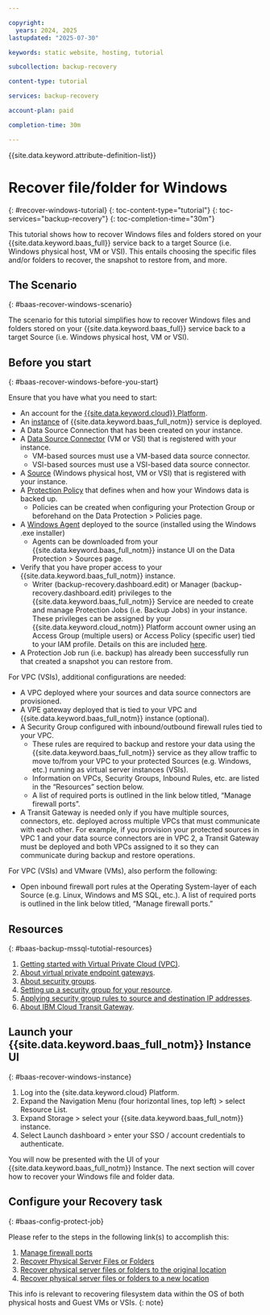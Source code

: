 ```yaml
---

copyright:
  years: 2024, 2025
lastupdated: "2025-07-30"

keywords: static website, hosting, tutorial

subcollection: backup-recovery

content-type: tutorial

services: backup-recovery

account-plan: paid

completion-time: 30m

---
```


{{site.data.keyword.attribute-definition-list}}

# Recover file/folder for Windows
{: #recover-windows-tutorial}
{: toc-content-type="tutorial"}
{: toc-services="backup-recovery"}
{: toc-completion-time="30m"}

This tutorial shows how to recover Windows files and folders stored on your {{site.data.keyword.baas_full}} service back to a target Source (i.e. Windows physical host, VM or VSI). This entails choosing the specific files and/or folders to recover, the snapshot to restore from, and more.

## The Scenario
{: #baas-recover-windows-scenario}

The scenario for this tutorial simplifies how to recover Windows files and folders stored on your {{site.data.keyword.baas_full}} service back to a target Source (i.e. Windows physical host, VM or VSI).

## Before you start
{: #baas-recover-windows-before-you-start}

Ensure that you have what you need to start:

- An account for the [{{site.data.keyword.cloud}} Platform](https://cloud.ibm.com).
- An [instance](/docs/allowlist/backup-recovery?topic=backup-recovery-getting-started-backup-recovery#baas-provision-instance) of {{site.data.keyword.baas_full_notm}} service is deployed.
- A Data Source Connection that has been created on your instance.
- A [Data Source Connector](/docs/allowlist/backup-recovery?topic=backup-recovery-deploy_data_source_connector) (VM or VSI) that is registered with your instance.
  - VM-based sources must use a VM-based data source connector.
  - VSI-based sources must use a VSI-based data source connector.
- A [Source](/docs/allowlist/backup-recovery?topic=backup-recovery-source-registration-tutorial) (Windows physical host, VM or VSI) that is registered with your instance.
- A [Protection Policy](/docs/allowlist/backup-recovery?topic=backup-recovery-baas-policy-creation) that defines when and how your Windows data is backed up.
  - Policies can be created when configuring your Protection Group or beforehand on the Data Protection > Policies page.
- A [Windows Agent](/docs/allowlist/backup-recovery?topic=backup-recovery-agent-download-install) deployed to the source (installed using the Windows .exe installer)
  - Agents can be downloaded from your {{site.data.keyword.baas_full_notm}} instance UI on the Data Protection > Sources page.
- Verify that you have proper access to your {{site.data.keyword.baas_full_notm}} instance.
  - Writer (backup-recovery.dashboard.edit) or Manager (backup-recovery.dashboard.edit) privileges to the {{site.data.keyword.baas_full_notm}} Service are needed to create and manage Protection Jobs (i.e. Backup Jobs) in your instance. These privileges can be assigned by your {{site.data.keyword.cloud_notm}} Platform account owner using an Access Group (multiple users) or Access Policy (specific user) tied to your IAM profile. Details on this are included [here](/docs/allowlist/backup-recovery?topic=backup-recovery-iam&interface=ui).
- A Protection Job run (i.e. backup) has already been successfully run that created a snapshot you can restore from.

For VPC (VSIs), additional configurations are needed:

- A VPC deployed where your sources and data source connectors are provisioned.
- A VPE gateway deployed that is tied to your VPC and {{site.data.keyword.baas_full_notm}} instance (optional).
- A Security Group configured with inbound/outbound firewall rules tied to your VPC.
  - These rules are required to backup and restore your data using the {{site.data.keyword.baas_full_notm}} service as they allow traffic to move to/from your VPC to your protected Sources (e.g. Windows, etc.) running as virtual server instances (VSIs).
  - Information on VPCs, Security Groups, Inbound Rules, etc. are listed in the “Resources” section below.
  - A list of required ports is outlined in the link below titled, “Manage firewall ports”.
- A Transit Gateway is needed only if you have multiple sources, connectors, etc. deployed across multiple VPCs that must communicate with each other. For example, if you provision your protected sources in VPC 1 and your data source connectors are in VPC 2, a Transit Gateway must be deployed and both VPCs assigned to it so they can communicate during backup and restore operations.

For VPC (VSIs) and VMware (VMs), also perform the following:

- Open inbound firewall port rules at the Operating System-layer of each Source (e.g. Linux, Windows and MS SQL, etc.). A list of required ports is outlined in the link below titled, “Manage firewall ports.”

## Resources
{: #baas-backup-mssql-tutotial-resources}

1. [Getting started with Virtual Private Cloud (VPC)](/docs/vpc?topic=vpc-getting-started).
2. [About virtual private endpoint gateways](/docs/vpc?topic=vpc-about-vpe).
3. [About security groups](/docs/vpc?topic=vpc-using-security-groups).
4. [Setting up a security group for your resource](/docs/vpc?topic=vpc-configuring-the-security-group).
5. [Applying security group rules to source and destination IP addresses](/docs/vpc?topic=vpc-security-groups-rules).
6. [About IBM Cloud Transit Gateway](/docs/transit-gateway?topic=transit-gateway-about).

## Launch your {{site.data.keyword.baas_full_notm}} Instance UI
{: #baas-recover-windows-instance}

1. Log into the {site.data.keyword.cloud} Platform.
2. Expand the Navigation Menu (four horizontal lines, top left) > select Resource List.
3. Expand Storage > select your {{site.data.keyword.baas_full_notm}} instance.
4. Select Launch dashboard > enter your SSO / account credentials to authenticate.

You will now be presented with the UI of your {{site.data.keyword.baas_full_notm}} Instance. The next section will cover how to recover your Windows file and folder data.

## Configure your Recovery task
{: #baas-config-protect-job}

Please refer to the steps in the following link(s) to accomplish this:
1. [Manage firewall ports](/docs/allowlist/backup-recovery?topic=backup-recovery-manage_firewall_ports)
2. [Recover Physical Server Files or Folders](/docs/allowlist/backup-recovery?topic=backup-recovery-Recover)
3. [Recover physical server files or folders to the original location](/docs/allowlist/backup-recovery?topic=backup-recovery-recover_physical_server_files_or_folders_to_the_original_location)
4. [Recover physical server files or folders to a new location](/docs/allowlist/backup-recovery?topic=backup-recovery-recover_physical_server_files_or_folders_to_a_new_location)

This info is relevant to recovering filesystem data within the OS of both physical hosts and Guest VMs or VSIs.
{: note}
